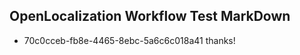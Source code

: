 ## OpenLocalization Workflow Test MarkDown
* 70c0cceb-fb8e-4465-8ebc-5a6c6c018a41 thanks!

<!--HONumber=Jul16_HO3-->


